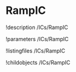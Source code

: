 <!-- MOOSE Documentation Stub: Remove this when content is added. -->

# RampIC
!description /ICs/RampIC

!parameters /ICs/RampIC

!listingfiles /ICs/RampIC

!childobjects /ICs/RampIC
